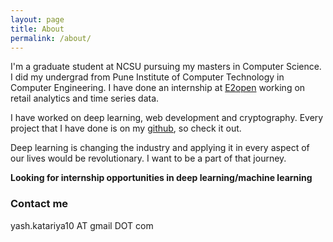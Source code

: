 ```yaml
---
layout: page
title: About
permalink: /about/
---
```


I'm a graduate student at NCSU pursuing my masters in Computer Science. I did my undergrad from Pune Institute of Computer Technology in Computer Engineering. I have done an internship at <a href="https://www.e2open.com/" target="_blank">E2open</a> working on retail analytics and time series data.

I have worked on deep learning, web development and cryptography. Every project that I have done is on my <a href="https://github.com/yashk2810"  target="_blank">github</a>, so check it out.

Deep learning is changing the industry and applying it in every aspect of our lives would be revolutionary. I want to be a part of that journey.

**Looking for internship opportunities in deep learning/machine learning** 

### Contact me

yash.katariya10 AT gmail DOT com
